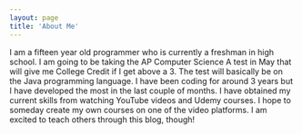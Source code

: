 ```yaml
---
layout: page
title: 'About Me'
---
```


I am a fifteen year old programmer who is currently a freshman in high school.  I am going to be taking the AP Computer Science A test in May that will give me College Credit if I get above a 3.  The test will basically be on the Java programming language.  I have been coding for around 3 years but I have developed the most in the last couple of months.  I have obtained my current skills from watching YouTube videos and Udemy courses.  I hope to someday create my own courses on one of the video platforms.  I am excited to teach others through this blog, though!
